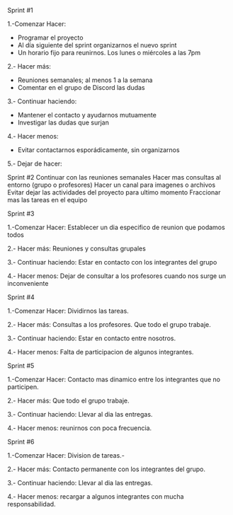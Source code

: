 Sprint #1

1.-Comenzar Hacer: 
- Programar el proyecto
- Al día siguiente del sprint organizarnos el nuevo sprint
- Un horario fijo para reunirnos. Los lunes o miércoles a las 7pm 

2.- Hacer más: 
- Reuniones semanales; al menos 1 a la semana
- Comentar en el grupo de Discord las dudas

3.- Continuar haciendo: 
- Mantener el contacto y ayudarnos mutuamente
- Investigar las dudas que surjan 

4.- Hacer menos: 
- Evitar contactarnos esporádicamente, sin organizarnos

5.- Dejar de hacer:


Sprint #2
   Continuar con las reuniones semanales
   Hacer mas consultas al entorno (grupo o profesores)
   Hacer un canal para imagenes o archivos  
   Evitar dejar las actividades del proyecto para ultimo momento
   Fraccionar mas las tareas en el equipo
   
 Sprint #3

1.-Comenzar Hacer:
Establecer un dia especifico de reunion que podamos todos

2.- Hacer más:
Reuniones y consultas grupales

3.- Continuar haciendo:
Estar en contacto con los integrantes del grupo

4.- Hacer menos:
Dejar de consultar a los profesores cuando nos surge un inconveniente


Sprint #4

1.-Comenzar Hacer: Dividirnos las tareas.

2.- Hacer más: Consultas a los profesores. Que todo el grupo trabaje.

3.- Continuar haciendo: Estar en contacto entre nosotros.

4.- Hacer menos: Falta de participacion de algunos integrantes.

Sprint #5

1.-Comenzar Hacer: Contacto mas dinamico entre los integrantes que no participen.

2.- Hacer más: Que todo el grupo trabaje.

3.- Continuar haciendo: Llevar al dia las entregas.

4.- Hacer menos: reunirnos con poca frecuencia. 

Sprint #6

1.-Comenzar Hacer: Division de tareas.-

2.- Hacer más: Contacto permanente con los integrantes del grupo.

3.- Continuar haciendo: Llevar al dia las entregas.

4.- Hacer menos: recargar a algunos integrantes con mucha responsabilidad. 

